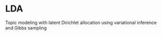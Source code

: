 # LDA
Topic modeling with latent Dirichlet allocation using variational inference and Gibbs sampling
